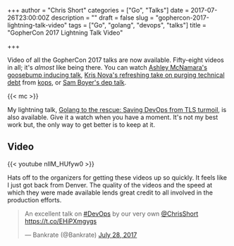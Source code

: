 +++
author = "Chris Short"
categories = ["Go", "Talks"]
date = 2017-07-26T23:00:00Z
description = ""
draft = false
slug = "gophercon-2017-lightning-talk-video"
tags = ["Go", "golang", "devops", "talks"]
title = "GopherCon 2017 Lightning Talk Video"

+++

Video of all the GopherCon 2017 talks are now available. Fifty-eight videos in all; it's *almost* like being there. You can watch [Ashley McNamara's goosebump inducing talk](https://youtu.be/6sBBTFXOq44?list=PL2ntRZ1ySWBdD9bru6IR-_WXUgJqvrtx9), [Kris Nova's refreshing take on purging technical debt](https://youtu.be/IiYHDDz_7mE?list=PL2ntRZ1ySWBdD9bru6IR-_WXUgJqvrtx9) from [kops](https://github.com/kubernetes/kops), or [Sam Boyer's dep talk](https://youtu.be/5LtMb090AZI?list=PL2ntRZ1ySWBdD9bru6IR-_WXUgJqvrtx9).

{{< mc >}}

My lightning talk, [Golang to the rescue: Saving DevOps from TLS turmoil](https://youtu.be/nIlM_HUfyw0?list=PL2ntRZ1ySWBfhRZj3BDOrKdHzoafHsKHU), is also available. Give it a watch when you have a moment. It's not my best work but, the only way to get better is to keep at it.

## Video

{{< youtube nIlM_HUfyw0 >}}

Hats off to the organizers for getting these videos up so quickly. It feels like I just got back from Denver. The quality of the videos and the speed at which they were made available lends great credit to all involved in the production efforts.

<blockquote class="twitter-tweet"><p lang="en" dir="ltr">An excellent talk on <a href="https://twitter.com/hashtag/DevOps?src=hash&amp;ref_src=twsrc%5Etfw">#DevOps</a> by our very own <a href="https://twitter.com/ChrisShort?ref_src=twsrc%5Etfw">@ChrisShort</a> <a href="https://t.co/EHiPXmgygs">https://t.co/EHiPXmgygs</a></p>&mdash; Bankrate (@Bankrate) <a href="https://twitter.com/Bankrate/status/890993539257180161?ref_src=twsrc%5Etfw">July 28, 2017</a></blockquote> <script async src="https://platform.twitter.com/widgets.js" charset="utf-8"></script>
